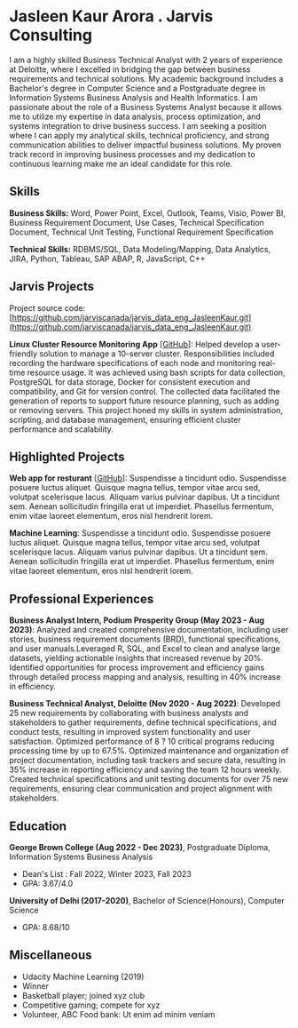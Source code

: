 # Jasleen Kaur Arora . Jarvis Consulting

I am a highly skilled Business Technical Analyst with 2 years of experience at Deloitte, where I excelled in bridging the gap between business requirements and technical solutions. My academic background includes a Bachelor's degree in Computer Science and a Postgraduate degree in Information Systems Business Analysis and Health Informatics. I am passionate about the role of a Business Systems Analyst because it allows me to utilize my expertise in data analysis, process optimization, and systems integration to drive business success. I am seeking a position where I can apply my analytical skills, technical proficiency, and strong communication abilities to deliver impactful business solutions. My proven track record in improving business processes and my dedication to continuous learning make me an ideal candidate for this role.

## Skills

**Business Skills:** Word, Power Point, Excel, Outlook, Teams, Visio, Power BI, Business Requirement Document, Use Cases, Technical Specification Document, Technical Unit Testing, Functional Requirement Specification

**Technical Skills:** RDBMS/SQL, Data Modeling/Mapping, Data Analytics, JIRA, Python, Tableau, SAP ABAP, R, JavaScript, C++

## Jarvis Projects

Project source code: [https://github.com/jarviscanada/jarvis_data_eng_JasleenKaur.git](https://github.com/jarviscanada/jarvis_data_eng_JasleenKaur.git)


**Linux Cluster Resource Monitoring App** [[GitHub](https://github.com/jarviscanada/jarvis_data_eng_JasleenKaur.git/tree/master/linux_sql)]: Helped develop a user-friendly solution to manage a 10-server cluster. Responsibilities included recording the hardware specifications of each node and monitoring real-time resource usage. It was achieved using bash scripts for data collection, PostgreSQL for data storage, Docker for consistent execution and compatibility, and Git for version control. The collected data facilitated the generation of reports to support future resource planning, such as adding or removing servers. This project honed my skills in system administration, scripting, and database management, ensuring efficient cluster performance and scalability.


## Highlighted Projects
**Web app for resturant** [[GitHub](https://github.com/jarviscanada/jarvis_profile_builder)]: Suspendisse a tincidunt odio. Suspendisse posuere luctus aliquet. Quisque magna tellus, tempor vitae arcu sed, volutpat scelerisque lacus. Aliquam varius pulvinar dapibus. Ut a tincidunt sem. Aenean sollicitudin fringilla erat ut imperdiet. Phasellus fermentum, enim vitae laoreet elementum, eros nisl hendrerit lorem.

**Machine Learning**: Suspendisse a tincidunt odio. Suspendisse posuere luctus aliquet. Quisque magna tellus, tempor vitae arcu sed, volutpat scelerisque lacus. Aliquam varius pulvinar dapibus. Ut a tincidunt sem. Aenean sollicitudin fringilla erat ut imperdiet. Phasellus fermentum, enim vitae laoreet elementum, eros nisl hendrerit lorem.


## Professional Experiences

**Business Analyst Intern, Podium Prosperity Group (May 2023 - Aug 2023)**: Analyzed and created comprehensive documentation, including user stories, business requirement documents (BRD), functional specifications, and user manuals.Leveraged R, SQL, and Excel to clean and analyse large datasets, yielding actionable insights that increased revenue by 20%. Identified opportunities for process improvement and efficiency gains through detailed process mapping and analysis, resulting in 40% increase in efficiency. 

**Business Technical Analyst, Deloitte (Nov 2020 - Aug 2022)**: Developed 25 new requirements by collaborating with business analysts and stakeholders to gather requirements, define technical specifications, and conduct tests, resulting in improved system functionality and user satisfaction. Optimized performance of 8 ? 10 critical programs reducing processing time by up to 67.5%. Optimized maintenance and organization of project documentation, including task trackers and secure data, resulting in 35% increase in reporting efficiency and saving the team 12 hours weekly. Created technical specifications and unit testing documents for over 75 new requirements, ensuring clear communication and project alignment with stakeholders.


## Education
**George Brown College (Aug 2022 - Dec 2023)**, Postgraduate Diploma, Information Systems Business Analysis
- Dean's List : Fall 2022, Winter 2023, Fall 2023
- GPA: 3.67/4.0

**University of Delhi (2017-2020)**, Bachelor of Science(Honours), Computer Science
- GPA: 8.68/10


## Miscellaneous
- Udacity Machine Learning (2019)
- Winner
- Basketball player; joined xyz club
- Competitive gaming; compete for xyz
- Volunteer, ABC Food bank: Ut enim ad minim veniam